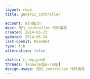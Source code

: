```yaml
---
layout: repo
title: generic_controller

account: mindpin
desc: 简化 controller 代码编写
created: 2014-05-23
updated: 2014-06-24
last-commit: 85ea864
type: lib
alternative: false

skills: [ruby,gem]
threads: [knowledge-camp]
design-usage: 简化 controller 代码编写
---
```

